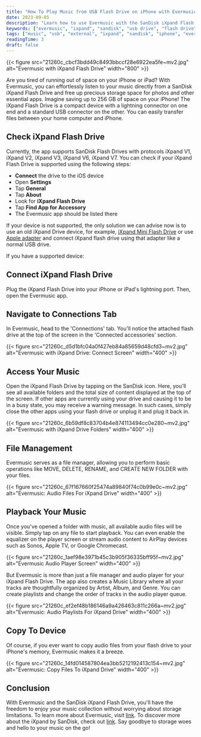 ```yaml
---
title: "How To Play Music from USB Flash Drive on iPhone with Evermusic and iXpand by SanDisk"
date: 2023-09-05
description: "Learn how to use Evermusic with the SanDisk iXpand Flash Drive to play music directly from USB storage on your iPhone or iPad."
keywords: ["evermusic", "ixpand", "sandisk", "usb drive", "flash drive", "external music", "iphone music player", "file manager", "lightning storage", "play music from usb", "iphone file access"]
tags: ["music", "usb", "external", "ixpand", "sandisk", "iphone", "evermusic"]
readingTime: 3
draft: false
---
```


{{< figure src="21260c_cbcf3bdd49c8493bbccf28e6922ea5fe~mv2.jpg" alt="Evermusic with iXpand Flash Drive" width="800" >}}

Are you tired of running out of space on your iPhone or iPad? With Evermusic, you can effortlessly listen to your music directly from a SanDisk iXpand Flash Drive and free up precious storage space for photos and other essential apps. Imagine saving up to 256 GB of space on your iPhone! The iXpand Flash Drive is a compact device with a lightning connector on one end and a standard USB connector on the other. You can easily transfer files between your home computer and iPhone.

## Check iXpand Flash Drive

Currently, the app supports SanDisk Flash Drives with protocols iXpand V1, iXpand V2, iXpand V3, iXpand V6, iXpand V7. You can check if your iXpand Flash Drive is supported using the following steps:

- **Connect** the drive to the iOS device  
- Open **Settings**  
- Tap **General**  
- Tap **About**  
- Look for **iXpand Flash Drive**  
- Tap **Find App for Accessory**  
- The Evermusic app should be listed there

If your device is not supported, the only solution we can advise now is to use an old iXpand Drive device, for example, [iXpand Mini Flash Drive](https://www.google.com/search?q=sandisk+ixpand+mini+usb+3.0) or use [Apple adapter](https://www.apple.com/shop/product/MK0W2AM/A/lightning-to-usb-3-camera-adapter) and connect iXpand flash drive using that adapter like a normal USB drive.

If you have a supported device:

## Connect iXpand Flash Drive
Plug the iXpand Flash Drive into your iPhone or iPad's lightning port. Then, open the Evermusic app.

## Navigate to Connections Tab
In Evermusic, head to the 'Connections' tab. You'll notice the attached flash drive at the top of the screen in the 'Connected accessories' section.

{{< figure src="21260c_d5d1bfc04a0f427eb84a85659d48cfd3~mv2.jpg" alt="Evermusic with iXpand Drive: Connect Screen" width="400" >}}

## Access Your Music
Open the iXpand Flash Drive by tapping on the SanDisk icon. Here, you'll see all available folders and the total size of content displayed at the top of the screen. If other apps are currently using your drive and causing it to be in a busy state, you may receive a warning message. In such cases, simply close the other apps using your flash drive or unplug it and plug it back in.

{{< figure src="21260c_6b59df8c83704b4e874113494cc0e280~mv2.jpg" alt="Evermusic with iXpand Drive Folders" width="400" >}}

## File Management
Evermusic serves as a file manager, allowing you to perform basic operations like MOVE, DELETE, RENAME, and CREATE NEW FOLDER with your files.

{{< figure src="21260c_67f167660f25474a89840f74c0b99e0c~mv2.jpg" alt="Evermusic: Audio Files For iXpand Drive" width="400" >}}

## Playback Your Music
Once you've opened a folder with music, all available audio files will be visible. Simply tap on any file to start playback. You can even enable the equalizer on the player screen or stream audio content to AirPlay devices such as Sonos, Apple TV, or Google Chromecast.

{{< figure src="21260c_1aef98e3971b45c3b905f36335bff95f~mv2.jpg" alt="Evermusic Audio Player Screen" width="400" >}}

But Evermusic is more than just a file manager and audio player for your iXpand Flash Drive. The app also creates a Music Library where all your tracks are thoughtfully organized by Artist, Album, and Genre. You can create playlists and change the order of tracks in the audio player queue.

{{< figure src="21260c_ef2ef48b186146a9a426463c811c266a~mv2.jpg" alt="Evermusic: Audio Playlists For iXpand Drive" width="400" >}}

## Copy To Device
Of course, if you ever want to copy audio files from your flash drive to your iPhone's memory, Evermusic makes it a breeze.

{{< figure src="21260c_14fd014587804ea3bb5212192413c154~mv2.jpg" alt="Evermusic: Copy Files To iXpand Drive" width="400" >}}

## Conclusion
With Evermusic and the SanDisk iXpand Flash Drive, you'll have the freedom to enjoy your music collection without worrying about storage limitations. To learn more about Evermusic, visit [link](https://www.everappz.com/support-evermusic). To discover more about the iXpand by SanDisk, check out [link](http://www.ixpand.com). Say goodbye to storage woes and hello to your music on the go!